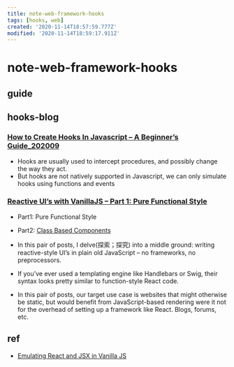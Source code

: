 ```yaml
---
title: note-web-framework-hooks
tags: [hooks, web]
created: '2020-11-14T18:57:59.777Z'
modified: '2020-11-14T18:59:17.911Z'
---
```


# note-web-framework-hooks

## guide

## hooks-blog

### [How to Create Hooks In Javascript – A Beginner’s Guide_202009](https://code-boxx.com/create-javascript-hooks/)

- Hooks are usually used to intercept procedures, and possibly change the way they act. 
- But hooks are not natively supported in Javascript, we can only simulate hooks using functions and events 

### [Reactive UI’s with VanillaJS – Part 1: Pure Functional Style](https://css-tricks.com/reactive-uis-vanillajs-part-1-pure-functional-style/)

- Part1: Pure Functional Style
- Part2: [Class Based Components](https://css-tricks.com/reactive-uis-vanillajs-part-2-class-based-components/)

- In this pair of posts, I delve(探索；探究) into a middle ground: writing reactive-style UI’s in plain old JavaScript – no frameworks, no preprocessors.

- If you’ve ever used a templating engine like Handlebars or Swig, their syntax looks pretty similar to function-style React code.
- In this pair of posts, our target use case is websites that might otherwise be static, but would benefit from JavaScript-based rendering were it not for the overhead of setting up a framework like React. Blogs, forums, etc.

## ref

- [Emulating React and JSX in Vanilla JS](https://www.toptal.com/javascript/emulating-react-jsx-in-vanilla-javascript)
